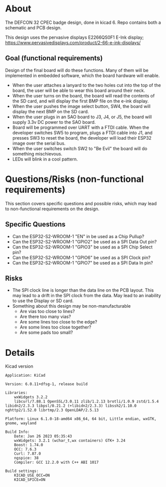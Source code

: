 # About 
The DEFCON 32 CPEC badge design, done in kicad 6. Repo contains both a schematic and PCB design. 

This design uses the pervasive displays E2266QS0F1 E-Ink display; https://www.pervasivedisplays.com/product/2-66-e-ink-displays/

## Goal (functional requirements)
Design of the final board will do these functions. Many of them will be implemented in embedded software, which the board hardware will enable. 

- When the user attaches a lanyard to the two holes cut into the top of the board, the user will be able to wear this board around their neck. 
- When the user turns on the board, the board will read the contents of the SD card, and will display the first BMP file on the e-ink display.
- When the user pushes the image select button, SW4, the board will display the next BMP on the SD card.
- When the user plugs in an SAO board to J3, J4, or J5, the board will supply 3.3v DC power to the SAO board. 
- Board will be programmed over UART with a FTDI cable. When the developer switches SW5 to program, plugs a FTDI cable into J1, and presses SW3 to reset the board, the developer will load their ESP32 image over the serial bus. 
- When the user switches switch SW2 to "Be Evil" the board will do something mischievous. 
- LEDs will blink in a cool pattern. 

# Questions/Risks  (non-functional requirements)
This section covers specific questions and possible risks, which may lead to non-functional requirements on the design. 

## Specific Questions
- Can the ESP32-S2-WROOM-1 "EN" in be used as a Chip Pullup?
- Can the ESP32-S2-WROOM-1 "GPIO2" be used as a SPI Data Out pin?
- Can the ESP32-S2-WROOM-1 "GPIO3" be used as a SPI Chip Select pin? 
- Can the ESP32-S2-WROOM-1 "GPIO6" be used as a SPI Clock pin? 
- Can the ESP32-S2-WROOM-1 "GPIO7" be used as a SPI Data In pin? 

## Risks
- The SPI clock line is longer than the data line on the PCB layout. This may lead to a drift in the SPI clock from the data. May lead to an inability to use the Display or SD card. 
- Something about this design may be non-manufacturable 
  - Are vias too close to lines? 
  - Are there too many vias? 
  - Are some lines too close to the edge? 
  - Are some lines too close together? 
  - Are some pads too small? 

# Details 

Kicad version
```
Application: KiCad

Version: 6.0.11+dfsg-1, release build

Libraries:
	wxWidgets 3.2.2
	libcurl/7.88.1 OpenSSL/3.0.11 zlib/1.2.13 brotli/1.0.9 zstd/1.5.4 libidn2/2.3.3 libpsl/0.21.2 (+libidn2/2.3.3) libssh2/1.10.0 nghttp2/1.52.0 librtmp/2.3 OpenLDAP/2.5.13

Platform: Linux 6.1.0-18-amd64 x86_64, 64 bit, Little endian, wxGTK, gnome, wayland

Build Info:
	Date: Jan 26 2023 05:35:43
	wxWidgets: 3.2.1 (wchar_t,wx containers) GTK+ 3.24
	Boost: 1.74.0
	OCC: 7.6.3
	Curl: 7.87.0
	ngspice: 38
	Compiler: GCC 12.2.0 with C++ ABI 1017

Build settings:
	KICAD_USE_OCC=ON
	KICAD_SPICE=ON
```


